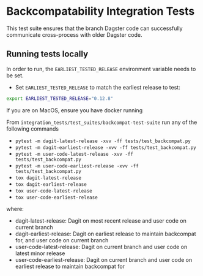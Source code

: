 # Backcompatability Integration Tests

This test suite ensures that the branch Dagster code can successfully communicate cross-process with older Dagster code.

## Running tests locally

In order to run, the `EARLIEST_TESTED_RELEASE` environment variable needs to be set.

- Set `EARLIEST_TESTED_RELEASE` to match the earliest release to test:
```bash
export EARLIEST_TESTED_RELEASE="0.12.8"
```


If you are on MacOS, ensure you have docker running

From `integration_tests/test_suites/backcompat-test-suite` run any of the following commands
* `pytest -m dagit-latest-release -xvv -ff tests/test_backcompat.py`
* `pytest -m dagit-earliest-release -xvv -ff tests/test_backcompat.py`
* `pytest -m user-code-latest-release -xvv -ff tests/test_backcompat.py`
* `pytest -m user-code-earliest-release -xvv -ff tests/test_backcompat.py`
* `tox dagit-latest-release`
* `tox dagit-earliest-release`
* `tox user-code-latest-release`
* `tox user-code-earliest-release`


where:
* dagit-latest-release: Dagit on most recent release and user code on current branch
* dagit-earliest-release: Dagit on earliest release to maintain backcompat for, and user code on current branch
* user-code-latest-release: Dagit on current branch and user code on latest minor release
* user-code-earliest-release: Dagit on current branch and user code on earliest release to maintain backcompat for
